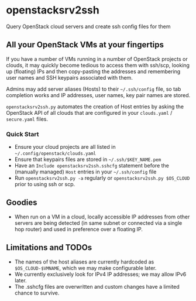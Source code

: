 # openstacksrv2ssh

Query OpenStack cloud servers and create ssh config files for them

## All your OpenStack VMs at your fingertips

If you have a number of VMs running in a number of OpenStack projects
or clouds, it may quickly become tedious to access them with ssh/scp,
looking up (floating) IPs and then copy-pasting the addresses and
remembering user names and SSH keypairs associated with them.

Admins may add server aliases (Hosts) to their `~/.ssh/config` file, so
tab completion works and IP addresses, user names, key pair names are
stored.

`openstacksrv2ssh.py` automates the creation of Host entries by asking
the OpenStack API of all clouds that are configured in your `clouds.yaml` /
`secure.yaml` files.

### Quick Start

* Ensure your cloud projects are all listed in `~/.config/openstack/clouds.yaml`
* Ensure that keypairs files are stored in `~/.ssh/$KEY_NAME.pem`
* Have an `Include openstacksrv2ssh.sshcfg` statement before the (manually
  managed) `Host` entries in your `~/.ssh/config` file
* Run `openstacksrv2ssh.py -a` regularly or `openstacksrv2ssh.py $OS_CLOUD`
  prior to using ssh or scp.

## Goodies

* When run on a VM in a cloud, locally accessible IP addresses from other
  servers are being detected (in same subnet or connected via a single
  hop router) and used in preference over a floating IP.

## Limitations and TODOs

* The names of the host aliases are currently hardcoded as `$OS_CLOUD-$VMNAME`,
  which we may make configurable later.
* We currently exclusively look for IPv4 IP addresses; we may allow IPv6
  later.
* The .sshcfg files are overwritten and custom changes have a limited chance
  to survive.
